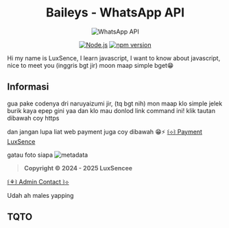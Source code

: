 # <div align='center'>Baileys - WhatsApp API</div>

<div align='center'>

![WhatsApp API](https://i.supa.codes/kyWCSZ)

</div>

<p align="center">
  <a href="https://nodejs.org"><img src="https://img.shields.io/badge/Node.js->=20.0.0-green?logo=node.js" alt="Node.js"></a>
  <a href="https://www.npmjs.com/package/naruyaizumi"><img src="https://img.shields.io/npm/v/naruyaizumi?color=blue&label=naruyaizumi&logo=npm" alt="npm version"></a>
</p>

Hi my name is LuxSence, I learn javascript, I want to know about javascript, nice to meet you
(inggris bgt jir)
moon maap simple bget😁

## Informasi

gua pake codenya dri naruyaizumi jir, (tq bgt nih)
mon maap klo simple jelek burik kaya epep gini yaa
dan klo mau donlod link command ini!
klik tautan dibawah coy
https

dan jangan lupa liat web payment juga coy dibawah 😁⚡
[꒰⟡꒱ Payment LuxSence](https://linkbio.co/naruyaizumi)

gatau foto siapa
![metadata](https://i.supa.codes/kKcA8Q)

> **Copyright © 2024 - 2025 LuxSencee**

[꒰⚘꒱ Admin Contact ꒱⟡](https://linkbio.co/naruyaizumi)

Udah ah males yapping

## TQTO
